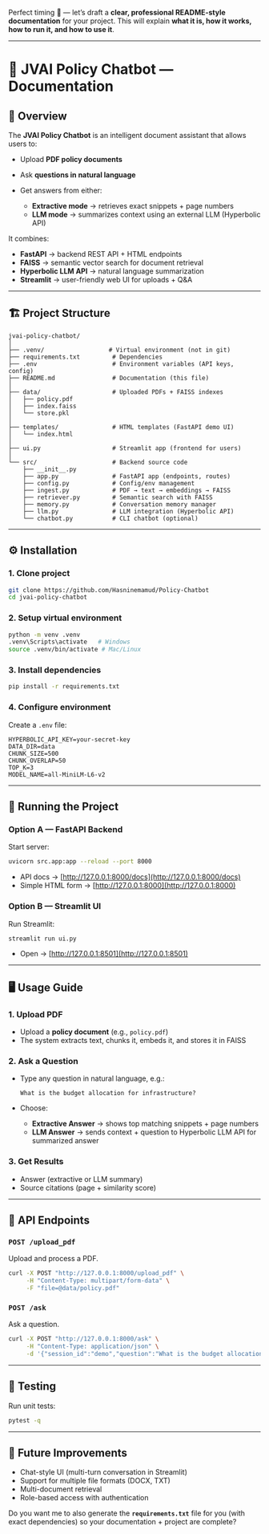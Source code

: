 Perfect timing 🚀 — let’s draft a **clear, professional README-style documentation** for your project.
This will explain **what it is, how it works, how to run it, and how to use it**.

---

# 📘 JVAI Policy Chatbot — Documentation

## 📖 Overview

The **JVAI Policy Chatbot** is an intelligent document assistant that allows users to:

* Upload **PDF policy documents**
* Ask **questions in natural language**
* Get answers from either:

  * **Extractive mode** → retrieves exact snippets + page numbers
  * **LLM mode** → summarizes context using an external LLM (Hyperbolic API)

It combines:

* **FastAPI** → backend REST API + HTML endpoints
* **FAISS** → semantic vector search for document retrieval
* **Hyperbolic LLM API** → natural language summarization
* **Streamlit** → user-friendly web UI for uploads + Q\&A

---

## 🏗️ Project Structure

```
jvai-policy-chatbot/
│
├── .venv/                  # Virtual environment (not in git)
├── requirements.txt         # Dependencies
├── .env                     # Environment variables (API keys, config)
├── README.md                # Documentation (this file)
│
├── data/                    # Uploaded PDFs + FAISS indexes
│   ├── policy.pdf
│   ├── index.faiss
│   └── store.pkl
│
├── templates/               # HTML templates (FastAPI demo UI)
│   └── index.html
│
├── ui.py                    # Streamlit app (frontend for users)
│
└── src/                     # Backend source code
    ├── __init__.py
    ├── app.py               # FastAPI app (endpoints, routes)
    ├── config.py            # Config/env management
    ├── ingest.py            # PDF → text → embeddings → FAISS
    ├── retriever.py         # Semantic search with FAISS
    ├── memory.py            # Conversation memory manager
    ├── llm.py               # LLM integration (Hyperbolic API)
    └── chatbot.py           # CLI chatbot (optional)
```

---

## ⚙️ Installation

### 1. Clone project

```bash
git clone https://github.com/Hasninemamud/Policy-Chatbot
cd jvai-policy-chatbot
```

### 2. Setup virtual environment

```bash
python -m venv .venv
.venv\Scripts\activate   # Windows
source .venv/bin/activate # Mac/Linux
```

### 3. Install dependencies

```bash
pip install -r requirements.txt
```

### 4. Configure environment

Create a `.env` file:

```
HYPERBOLIC_API_KEY=your-secret-key
DATA_DIR=data
CHUNK_SIZE=500
CHUNK_OVERLAP=50
TOP_K=3
MODEL_NAME=all-MiniLM-L6-v2
```

---

## 🚀 Running the Project

### Option A — FastAPI Backend

Start server:

```bash
uvicorn src.app:app --reload --port 8000
```

* API docs → [http://127.0.0.1:8000/docs](http://127.0.0.1:8000/docs)
* Simple HTML form → [http://127.0.0.1:8000](http://127.0.0.1:8000)

### Option B — Streamlit UI

Run Streamlit:

```bash
streamlit run ui.py
```

* Open → [http://127.0.0.1:8501](http://127.0.0.1:8501)

---

## 🖥️ Usage Guide

### 1. Upload PDF

* Upload a **policy document** (e.g., `policy.pdf`)
* The system extracts text, chunks it, embeds it, and stores it in FAISS

### 2. Ask a Question

* Type any question in natural language, e.g.:

  ```
  What is the budget allocation for infrastructure?
  ```
* Choose:

  * **Extractive Answer** → shows top matching snippets + page numbers
  * **LLM Answer** → sends context + question to Hyperbolic LLM API for summarized answer

### 3. Get Results

* Answer (extractive or LLM summary)
* Source citations (page + similarity score)

---

## 🧩 API Endpoints

### `POST /upload_pdf`

Upload and process a PDF.

```bash
curl -X POST "http://127.0.0.1:8000/upload_pdf" \
     -H "Content-Type: multipart/form-data" \
     -F "file=@data/policy.pdf"
```

### `POST /ask`

Ask a question.

```bash
curl -X POST "http://127.0.0.1:8000/ask" \
     -H "Content-Type: application/json" \
     -d '{"session_id":"demo","question":"What is the budget allocation for infrastructure?","use_llm":true}'
```

---

## 🧪 Testing

Run unit tests:

```bash
pytest -q
```

---

## 📌 Future Improvements

* Chat-style UI (multi-turn conversation in Streamlit)
* Support for multiple file formats (DOCX, TXT)
* Multi-document retrieval
* Role-based access with authentication



Do you want me to also generate the **`requirements.txt`** file for you (with exact dependencies) so your documentation + project are complete?

